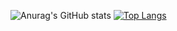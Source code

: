![Anurag's GitHub stats](https://github-readme-stats.vercel.app/api?username=YunYeongUn&show_icons=true&theme=tokyonight)
[![Top Langs](https://github-readme-stats.vercel.app/api/top-langs/?username=YunYeongUn&layout=compact)](https://github.com/anuraghazra/github-readme-stats)
